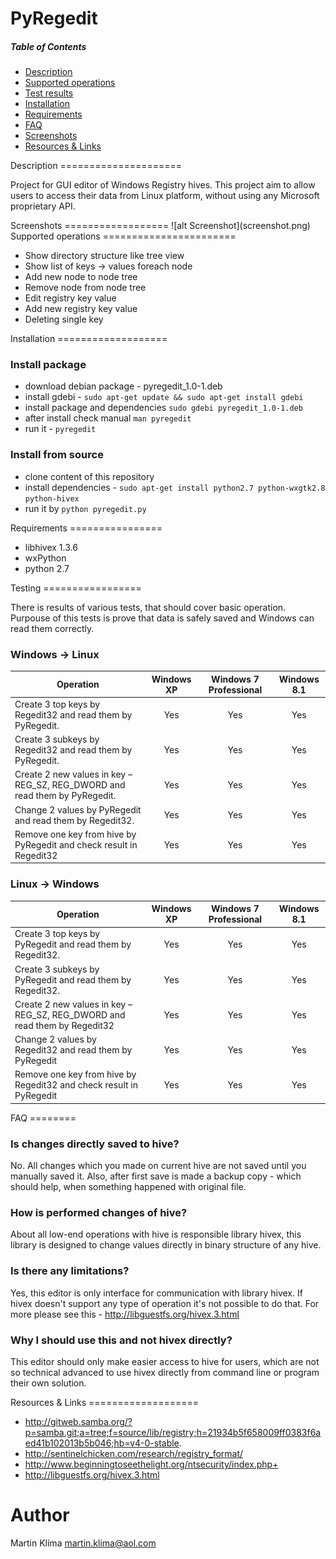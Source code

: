 # PyRegedit

##### Table of Contents  

* [Description](#description)  
* [Supported operations](#operations)  
* [Test results](#testing)  
* [Installation](#install)  
* [Requirements](#requirements)  
* [FAQ](#faq) 
* [Screenshots](#screenshots)  
* [Resources & Links](#resources_links)  

<a name="description"/>
Description
=====================

Project for GUI editor of Windows Registry hives.
This project aim to allow users to access their data from Linux platform,
without using any Microsoft proprietary API.

<a name="screenshots"/>
Screenshots
==================
![alt Screenshot](screenshot.png)

<a name="operations"/>
Supported operations
=======================

* Show directory structure like tree view
* Show list of keys -> values foreach node
* Add new node to node tree
* Remove node from node tree
* Edit registry key value
* Add new registry key value
* Deleting single key

<a name="install"/>
Installation
===================

### Install package

* download debian package - pyregedit_1.0-1.deb
* install gdebi - `sudo apt-get update && sudo apt-get install gdebi`
* install package and dependencies `sudo gdebi pyregedit_1.0-1.deb`
* after install check manual `man pyregedit`
* run it - `pyregedit`

### Install from source

* clone content of this repository
* install dependencies - `sudo apt-get install python2.7 python-wxgtk2.8 python-hivex`
* run it by `python pyregedit.py`

<a name="requirements"/>
Requirements
================

* libhivex 1.3.6
* wxPython
* python 2.7

<a name="testing"/>
Testing
=================

There is results of various tests, that should cover basic operation. Purpouse
of this tests is prove that data is safely saved and Windows can read them correctly.


### Windows -> Linux

| Operation | Windows XP | Windows 7 Professional | Windows 8.1 |
| ------------- |:-----------:|:-------------:|:-----------:|
| Create 3 top keys by Regedit32 and read them by PyRegedit. | Yes | Yes | Yes | Yes |
| Create 3 subkeys by Regedit32 and read them by PyRegedit.	 | Yes | Yes | Yes | Yes |
| Create 2 new values in key  – REG_SZ, REG_DWORD and read them by PyRegedit. | Yes | Yes | Yes | Yes |
| Change 2 values by PyRegedit and read them by Regedit32. | Yes | Yes | Yes | Yes |
| Remove one key from hive by PyRegedit and check result in Regedit32 | Yes | Yes | Yes | Yes |

### Linux -> Windows

| Operation | Windows XP | Windows 7 Professional | Windows 8.1 |
| ------------- |:-----------:|:-------------:|:-----------:|
| Create 3 top keys by PyRegedit and read them by Regedit32. | Yes | Yes | Yes | Yes |
| Create 3 subkeys by PyRegedit and read them by Regedit32.	 | Yes | Yes | Yes | Yes |
| Create 2 new values in key  – REG_SZ, REG_DWORD and read them by Regedit32 | Yes | Yes | Yes | Yes |
| Change 2 values by Regedit32 and read them by PyRegedit | Yes | Yes | Yes | Yes |
| Remove one key from hive by Regedit32 and check result in PyRegedit | Yes | Yes | Yes | Yes |

<a name="faq">
FAQ
========

### Is changes directly saved to hive?

No. All changes which you made on current hive are not saved until you
manually saved it. Also, after first save is made a backup copy - which
should help, when something happened with original file.

### How is performed changes of hive?

About all low-end operations with hive is responsible library hivex,
this library is designed to change values directly in binary structure of
any hive.

### Is there any limitations?

Yes, this editor is only interface for communication with library hivex. If
hivex doesn't support any type of operation it's not possible to do that. For
more please see this - http://libguestfs.org/hivex.3.html



### Why I should use this and not hivex directly?

This editor should only make easier access to hive for users, which are not
so technical advanced to use hivex directly from command line or program their
own solution.



<a name="resources_links"/>
Resources & Links
===================

* http://gitweb.samba.org/?p=samba.git;a=tree;f=source/lib/registry;h=21934b5f658009ff0383f6aed41b102013b5b046;hb=v4-0-stable.
* http://sentinelchicken.com/research/registry_format/
* http://www.beginningtoseethelight.org/ntsecurity/index.php+
* http://libguestfs.org/hivex.3.html

Author
============

Martin Klíma <martin.klima@aol.com>
